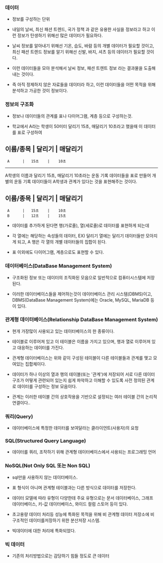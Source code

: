 ### 데이터 

* 정보를 구성하는 단위

* 내일의 날씨, 최신 패션 트렌드, 국가 정책 과 같은 유용한 사실을 정보라고 하고 이런 정보가 탄생하기 위해선 많은 데이터가 필요하다. 
 
* 날씨 정보를 알아내기 위해선 기온, 습도, 바람 등의 개별 데이터가 필요할 것이고, 최신 패션 트렌드 정보를 알기 위해선 신발, 바지, 셔츠 등의 데이터가 필요할 것이다. 
 
* 이런 데이터들을 모아 분석해서 날씨 정보, 패션 트렌트 정보 라는 결과물을 도출해내는 것이다.

* 즉 아직 정제하지 않은 자료들을 데이터라 하고, 이런 데이터들을 어떤 목적을 위해 분석하고 가공한 것이 정보이다.


### 정보의 구조화 
 
* 정보나 데이터들의 관계를 표나 다이어그램, 계층 등으로 구성하는것.

* 학교에서 A라는 학생이 50미터 달리기 15초, 매달리기 10초라고 했을때 이 데이터를 표로 구성하여
  

 이름/종목  |  달리기   |  매달리기
----------------------------------
     A      |   15초    |    10초
----------------------------------

A학생의 이름과 달리기 15초, 매달리기 10초라는 운동 기록 데이터들을 표로 만들어 개별의 운동 기록 데이터들이 A학생과 관계가 있다는 것을 표현해주는 것이다. 


 이름/종목  |  달리기   |  매달리기
----------------------------------
     A      |   15초    |    10초   
     B      |   12초    |    15초

* 데이터를 추가하게 된다면 행(가로줄), 열(세로줄)로 데이터를 표현하게 되는데

* 각 열에는 해당하는 속성들의 데이터, EX) 달리기 열에는 달리기 데이터들만 모아지게 되고, A 행은 각 열의 개별 데이터들의 집합이 된다.

* 표 이외에도 다이어그램, 계층으로도 표현할 수 있다.  



### 데이터베이스(DataBase Management System)

* 구조화된 정보 또는 데이터의 조직화된 모음으로 일반적으로 컴퓨터시스템에 저장된다.

* 이러한 데이터베이스들을 제어하는것이 데이터베이스 관리 시스템(DBMS)이고, DBMS(DataBase Management System)에는 Oracle, MySQL, MariaDB 등이 있다.


### 관계형 데이터베이스(Relationship DataBase Management System)

* 현개 가장많이 사용되고 있는 데이터베이스의 한 종류이다.
 
* 테이블로 이루어져 있고 이 테이블은 이름을 가지고 있으며, 행과 열로 이루어져 있고 대응하는 데이터를 가진다. 

* 관계형 데이터베이스는 위와 같이 구성된 테이블이 다른 테이블들과 관계를 맺고 모여있는 집합체이다.

* 데이터가 하나 이상의 열과 행의 테이블(또는 '관계')에 저장되어 서로 다른 데이터 구조가 어떻게 관련되어 있는지 쉽게 파악하고 이해할 수 있도록 사전 정의된 관계로 데이터를 구성하는 정보 모음이다.

* 관계는 이러한 테이블 간의 상호작용을 기반으로 설정되는 여러 테이블 간의 논리적 연결이다..


### 쿼리(Query)

* 데이터베이스에 특정한 데이터를 보여달라는 클라이언트(사용자)의 요청

### SQL(Structured Query Language)

* 데이터를 쿼리, 조작하기 위해 관계형 데이터베이스에서 사용되는 프로그래밍 언어

### NoSQL(Not Only SQL 또는 Non SQL)

* sql만을 사용하지 않는 데이터베이스. 
 
* 표 형식이 아니며 관계형 테이블과는 다른 방식으로 데이터를 저장한다.

* 데이터 모델에 따라 유형이 다양한데 주요 유형으로는 문서 데이터베이스, 그래프 데이터베이스, 키-값 데이터베이스, 와이드 컬럼 스토어 등이 있다.

* 초고용량 데이터 처리등 성능에 특화된 목적을 위해 비 관계형 데이터 저장소에 비 구조적인 데이터를저장하기 위한 분산저장 시스템. 
 
* 빅데이터에 대한 처리에 특화되었다.


### 빅 데이터

* 기존의 처리방법으로는 감당하기 힘들 정도로 큰 데이터
